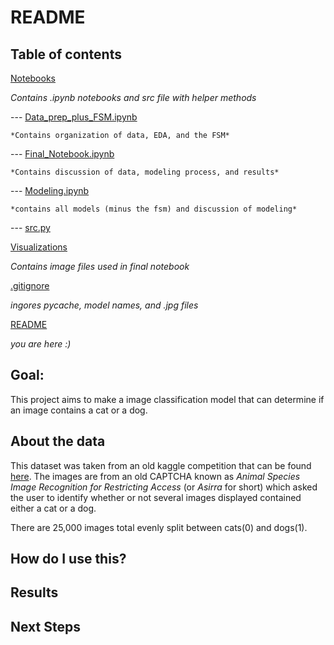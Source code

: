 # README

## Table of contents

[Notebooks](https://github.com/Booandlean/cat_or_dog/tree/master/Notebooks) 

*Contains .ipynb notebooks and src file with helper methods*

--- [Data_prep_plus_FSM.ipynb](https://github.com/Booandlean/cat_or_dog/blob/master/Notebooks/Data_prep_plus_FSM.ipynb)
    
    *Contains organization of data, EDA, and the FSM*

--- [Final_Notebook.ipynb](https://github.com/Booandlean/cat_or_dog/blob/master/Notebooks/Final_Notebook.ipynb)

    *Contains discussion of data, modeling process, and results*
    
--- [Modeling.ipynb](https://github.com/Booandlean/cat_or_dog/blob/master/Notebooks/Modeling.ipynb)

    *contains all models (minus the fsm) and discussion of modeling*

--- [src.py](https://github.com/Booandlean/cat_or_dog/blob/master/Notebooks/src.py)

[Visualizations](https://github.com/Booandlean/cat_or_dog/tree/master/Visualizations)

*Contains image files used in final notebook*

[.gitignore](https://github.com/Booandlean/cat_or_dog/blob/master/.gitignore)

*ingores pycache, model names, and .jpg files*

[README](https://github.com/Booandlean/cat_or_dog/blob/master/README.md)

*you are here :)*

## Goal:

This project aims to make a image classification model that can determine if an image contains a cat or a dog.

## About the data

This dataset was taken from an old kaggle competition that can be found [here](https://www.kaggle.com/c/dogs-vs-cats). The images are from an old CAPTCHA known as *Animal Species Image Recognition for Restricting Access* (or *Asirra* for short) which asked the user to identify whether or not several images displayed contained either a cat or a dog.

There are 25,000 images total evenly split between cats(0) and dogs(1). 

## How do I use this?


## Results


## Next Steps